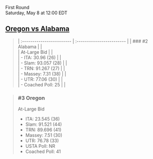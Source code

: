 First Round  
Saturday, May 8 at 12:00 EDT
## [Oregon vs Alabama](https://www.ncaa.com/game/5833400) 

> | :------------------------ | :------------------------ |
> | ### #2 Alabama            | |  
> | At-Large Bid              | |  
> | - ITA: 30.96 (26)         | |  
> | - Slam: 93.057 (28)       | |  
> | - TRN: 91.267 (27)        | |  
> | - Massey: 7.31 (38)       | |  
> | - UTR: 77.06 (30)         | |  
> | - Coached Poll: 25        | |  

> ### #3 Oregon  
> At-Large Bid  
> - ITA: 23.545 (36)  
> - Slam: 91.521 (44)  
> - TRN: 89.696 (41)  
> - Massey: 7.51 (30)  
> - UTR: 76.78 (33)  
> - USTA Poll: NR  
> - Coached Poll: 41  